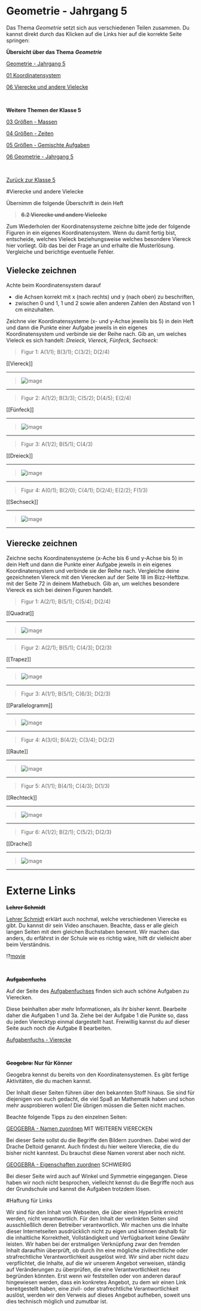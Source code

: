 <!--
author: Susanne Suckfüll
email: su-aes@masannek.de
language: de
narrator: German Female
script: url.js

View this file on https://liascript.github.io/course/?https://raw.githubusercontent.com/SUC-AES/Mathematik-5/master/2_Massen_1.md
-->

# Geometrie - Jahrgang 5

Das Thema *Geometrie* setzt sich aus verschiedenen Teilen zusammen. Du kannst direkt durch das Klicken auf die Links hier auf die korrekte Seite
springen:


**Übersicht über das Thema** ***Geometrie***

[Geometrie - Jahrgang 5](https://liascript.github.io/course/?https://raw.githubusercontent.com/SUC-AES/Mathe-Webseite/master/Klasse_05/06_Geometrie/M-06-Geometrie.md#1)

[01 Koordinatensystem](https://liascript.github.io/course/?https://raw.githubusercontent.com/SUC-AES/Mathe-Webseite/master/Klasse_05/06_Geometrie/01_Koordinatensystem/M-06-01-01-Koordinatensystem.md#2)

[06 Vierecke und andere Vielecke](https://liascript.github.io/course/?https://raw.githubusercontent.com/SUC-AES/Mathe-Webseite/master/Klasse_05/06_Geometrie/06_Vierecke/M-05-06-06-Vierecke.md#2)

$\qquad$

**Weitere Themen der Klasse 5**

[03 Größen - Massen](https://liascript.github.io/course/?https://raw.githubusercontent.com/SUC-AES/Mathe-Webseite/master/Klasse_05/03_Massen/M-05-03-Massen.md#1)

[04 Größen - Zeiten](https://liascript.github.io/course/?https://raw.githubusercontent.com/SUC-AES/Mathe-Webseite/master/Klasse_05/04_Zeiten_und_Zeitspannen/M-05-04-Zeiten_und_Zeitspannen.md#2)

[05 Größen - Gemischte Aufgaben](https://liascript.github.io/course/?https://raw.githubusercontent.com/SUC-AES/Mathe-Webseite/master/Klasse_05/05_Alle_GroeBen/M-05-05-Alle_GroeBen.md#2)

[06 Geometrie - Jahrgang 5](https://liascript.github.io/course/?https://raw.githubusercontent.com/SUC-AES/Mathe-Webseite/master/Klasse_05/06_Geometrie/M-06-Geometrie.md#1)

$\qquad$

[Zurück zur Klasse 5](https://liascript.github.io/course/?https://raw.githubusercontent.com/SUC-AES/Mathe-Webseite/master/Klasse_05/M05_Themen.md#2)




#Vierecke und andere Vielecke

Übernimm die folgende Überschrift in dein Heft

> **~~6.2 Vierecke und andere Vielecke~~**

Zum Wiederholen der Koordinatensysteme zeichne bitte jede der folgende Figuren in ein eigenes Koordinatensystem. Wenn du damit fertig bist, entscheide, welches Vieleck beziehungsweise welches besondere Viereck hier vorliegt. Gib das bei der Frage an und erhalte die Musterlösung. Vergleiche und berichtige eventuelle Fehler.


## Vielecke zeichnen


Achte beim Koordinatensystem darauf

* die Achsen korrekt mit x (nach rechts) und y (nach oben) zu beschriften,
* zwischen 0 und 1, 1 und 2 sowie allen anderen Zahlen den Abstand von 1 cm einzuhalten.

Zeichne vier Koordinatensysteme (x- und y-Achse jeweils bis 5) in dein Heft und dann die Punkte einer Aufgabe jeweils in ein eigenes Koordinatensystem und verbinde sie der Reihe nach. Gib an, um welches Vieleck es sich handelt: *Dreieck, Viereck, Fünfeck, Sechseck:*


> Figur 1: A(1/1);  B(3/1);  C(3/2);  D(2/4)

[[Viereck]]
*************************************************


> ![image](../graphics/06_1-1-Viereck.png)

*************************************************



> Figur 2: A(1/2);  B(3/3);  C(5/2);  D(4/5);  E(2/4)

[[Fünfeck]]
*************************************************


> ![image](../graphics/06_1-2-Fuenfeck.png)

*************************************************


> Figur 3: A(1/2);  B(5/1);  C(4/3)

[[Dreieck]]
*************************************************


> ![image](../graphics/06_1-3-Dreieck.png)

*************************************************


> Figur 4: A(0/1);  B(2/0);  C(4/1);  D(2/4);  E(2/2);  F(1/3)

[[Sechseck]]
*************************************************


> ![image](../graphics/06_1-4-Sechseck.png)

*************************************************


## Vierecke zeichnen


Zeichne sechs Koordinatensysteme (x-Ache bis 6 und y-Achse bis 5) in dein Heft und dann die Punkte einer Aufgabe jeweils in ein eigenes Koordinatensystem und verbinde sie der Reihe nach. Vergleiche deine gezeichneten Viereck mit den Vierecken auf der Seite 18 im Bizz-Heftbzw. mit der Seite 72 in deinem Mathebuch. Gib an, um welches besondere Viereck es sich bei deinen Figuren handelt.


> Figur 1: A(2/1);  B(5/1);  C(5/4);  D(2/4)

[[Quadrat]]
*************************************************


> ![image](../graphics/06_2-1-Quadrat.png)

*************************************************



> Figur 2: A(2/1);  B(5/1);  C(4/3);  D(2/3)

[[Trapez]]
*************************************************


> ![image](../graphics/06_2-2-Trapez.png)

*************************************************


> Figur 3: A(1/1);  B(5/1);  C(6/3);  D(2/3)

[[Parallelogramm]]
*************************************************


> ![image](../graphics/06_2-3-Parallelogramm.png)

*************************************************


> Figur 4: A(3/0);  B(4/2);  C(3/4);  D(2/2)

[[Raute]]
*************************************************


> ![image](../graphics/06_2-4-Raute.png)

*************************************************


> Figur 5: A(1/1);  B(4/1);  C(4/3);  D(1/3)

[[Rechteck]]
*************************************************


> ![image](../graphics/06_2-5-Rechteck.png)

*************************************************


> Figur 6: A(1/2);  B(2/1);  C(5/2);  D(2/3)

[[Drache]]
*************************************************


> ![image](../graphics/06_2-6-Drache.png)

*************************************************





# Externe Links

**~~Lehrer Schmidt~~**

[Lehrer Schmidt](https://www.youtube.com/watch?v=Ve-Hzdc47Tk) erklärt auch nochmal, welche verschiedenen Vierecke es gibt. Du kannst dir sein Video anschauen. Beachte, dass er alle gleich langen Seiten mit dem gleichen Buchstaben benennt. Wir machen das anders, du erfährst in der Schule wie es richtig wäre, hilft dir vielleicht aber beim Verständnis.

!?[movie](https://www.youtube.com/watch?v=Ve-Hzdc47Tk)

$\quad$


**~~Aufgabenfuchs~~**

Auf der Seite des [Aufgabenfuchses](https://www.aufgabenfuchs.de/mathematik/flaeche/viereck/vierecksarten.shtml) finden sich auch schöne Aufgaben zu Vierecken.

Diese beinhalten aber mehr Informationen, als ihr bisher kennt. Bearbeite daher die Aufgaben 1 und 3a. Ziehe bei der Aufgabe 1 die Punkte so, dass du jeden Vierecktyp einmal dargestellt hast. Freiwillig kannst du auf dieser Seite auch noch die Aufgabe 8 bearbeiten.

[Aufgabenfuchs - Vierecke](https://www.aufgabenfuchs.de/mathematik/flaeche/viereck/vierecksarten.shtml)

$\quad$

**~~Geogebra:~~ Nur für Könner**

Geogebra kennst du bereits von den Koordinatensystemen. Es gibt fertige Aktivitäten, die du machen kannst.

Der Inhalt dieser Seiten führen über den bekannten Stoff hinaus. Sie sind für diejenigen von euch gedacht, die viel Spaß an Mathematik haben und schon mehr ausprobieren wollen! Die übrigen müssen die Seiten nicht machen.

Beachte folgende Tipps zu den einzelnen Seiten:

[GEOGEBRA - Namen zuordnen](https://www.geogebra.org/m/RzsgsgR7#material/LaXSGHqP)
MIT WEITEREN VIERECKEN

Bei dieser Seite sollst du die Begriffe den Bildern zuordnen. Dabei  wird der Drache Deltoid genannt. Auch findest du hier weitere Vierecke, die du bisher nicht kanntest. Du brauchst diese Namen vorerst aber noch nicht.

[GEOGEBRA - Eigenschaften zuordnen](https://www.geogebra.org/m/RzsgsgR7#material/lNn1FVX7)
SCHWIERIG

Bei dieser Seite wird auch auf Winkel und Symmetrie eingegangen. Diese haben wir noch nicht besprochen, vielleicht kennst du die Begriffe noch aus der Grundschule und kannst die Aufgaben trotzdem lösen.




#Haftung für Links

Wir sind für den Inhalt von Webseiten, die über einen Hyperlink erreicht werden, nicht verantwortlich. Für den Inhalt der verlinkten Seiten sind ausschließlich deren Betreiber verantwortlich. Wir machen uns die Inhalte dieser Internetseiten ausdrücklich nicht zu eigen und können deshalb für die inhaltliche Korrektheit, Vollständigkeit und Verfügbarkeit keine Gewähr leisten. Wir haben bei der erstmaligen Verknüpfung zwar den fremden Inhalt daraufhin überprüft, ob durch ihn eine mögliche zivilrechtliche oder strafrechtliche Verantwortlichkeit ausgelöst wird. Wir sind aber nicht dazu verpflichtet, die Inhalte, auf die wir unserem Angebot verweisen, ständig auf Veränderungen zu überprüfen, die eine Verantwortlichkeit neu begründen könnten. Erst wenn wir feststellen oder von anderen darauf hingewiesen werden, dass ein konkretes Angebot, zu dem wir einen Link bereitgestellt haben, eine zivil- oder strafrechtliche Verantwortlichkeit auslöst, werden wir den Verweis auf dieses Angebot aufheben, soweit uns dies technisch möglich und zumutbar ist.
